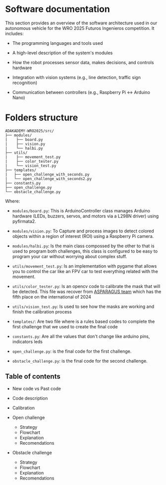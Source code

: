 # Software documentation

This section provides an overview of the software architecture  used in our autonomous vehicle for the WRO 2025 Futuros Ingenieros  competition. It includes:

* The programming languages and tools used

* A high-level description of the system's modules

* How the robot processes sensor data, makes decisions, and controls hardware

* Integration with vision systems (e.g., line detection, traffic sign recognition)

* Communication between controllers (e.g., Raspberry Pi ↔ Arduino Nano)

# Folders structure 
```
ADAKADEMY-WRO2025/src/
├── modules/
|    ├── board.py
|    ├── vision.py
|    └── halbi.py
├── utils/
|    ├── movement_test.py
|    ├── color_tester.py
|    └── vision_test.py
├── templates/
|   ├── open_challenge_with_seconds.py
|   └── open_challenge_with_seconds2.py
├── constants.py
├── open_challenge.py
└── obstacle_challenge.py
```
Where:

- `modules/board.py`: This is ArduinoController class manages Arduino hardware (LEDs, buzzers, servos, and motors via a L298N driver) using pyfirmata2.

- `modules/vision.py`: To Capture and process images to detect colored objects within a region of interest (ROI) using a Raspberry Pi camera.

- `modules/halbi.py`: Is the main class compossed by the other to that is used to program both challenges, this class is configured to be easy to program your car without worrying about complex stuff. 

- `utils/movement_test.py`: Is an implementation with pygame that allows you to control the car like an FPV car to test everything related with the movement.


- `utils/color_tester.py`: Is an opencv code to calibrate the mask that will be detected. This file was recover from [ASPARAGUS team](https://github.com/kylln20/WRO_FE_2023-24/blob/main/src/ColourTesterLAB.py) which has the fifth place on the international of 2024

- `utils/vision_test.py`: Is used to see how the masks are working and finish the calibration process 


- `templates/`: Are two file where is a rules based codes to complete the first challenge that we used to create the final code

- `constants.py`: Are all the values that don't change like arduino pins, indicators leds

- `open_challenge.py`: is the final code for the first challenge.

- `obstacle_challenge.py`: is the final code for the second challenge.



## Table of contents

* New code vs Past code

* Code description 

* Calibration

* Open challenge
    * Strategy
    * Flowchart
    * Explanation
    * Recomendations

* Obstacle challenge
    * Strategy
    * Flowchart
    * Explanation
    * Recomendations
